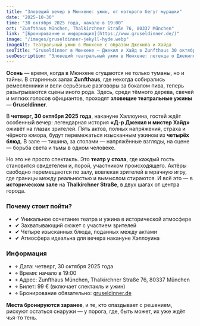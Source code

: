 ```yaml
---
title: "Зловещий вечер в Мюнхене: ужин, от которого бегут мурашки"
date: "2025-10-30"
time: "30 октября 2025 года, начало в 19:00"
ort: "Zunfthaus München, Thalkirchner Straße 76, 80337 München"
link: "[Бронирование и информация](https://www.gruseldinner.de/)"
image: "/images/gruseldinner-jekyll-hyde.webp"
imageAlt: Театральный ужин в Мюнхене с образом Джекила и Хайда
seoTitle: "Gruseldinner в Мюнхене — Джекил и Хайд в Zunfthaus 30 октября 2025"
seoDescription: "Зловещий театральный ужин в Мюнхене: легенда о Джекиле и Хайде, 4 блюда и мрачная атмосфера Zunfthaus. Только 30 октября 2025 года."
---
```


**Осень** — время, когда в Мюнхене сгущаются не только туманы, но и тайны. В старинных залах **Zunfthaus**, где некогда собирались ремесленники и вели серьёзные разговоры за бокалом пива, теперь разыгрываются сцены иного рода. Здесь, среди тёмного дерева, свечей и мягких голосов официантов, проходят **зловещие театральные ужины — Gruseldinner**.

В **четверг, 30 октября 2025 года**, накануне Хэллоуина, гостей ждёт особенный вечер: легендарная история **«Д-р Джекил и мистер Хайд»** оживёт на глазах зрителей. Пять актов, полных напряжения, страха и чёрного юмора, будут перемежаться изысканным ужином из **четырёх блюд**. В зале — тишина, за столами — напряжённые взгляды, на сцене — борьба света и тьмы в одном человеке.

Но это не просто спектакль. Это **театр у стола**, где каждый гость становится свидетелем и, порой, участником происходящего. Актёры свободно перемещаются по залу, вовлекая зрителей в мрачную игру, где границы между реальностью и вымыслом стираются. И всё это — в **историческом зале** на **Thalkirchner Straße**, в двух шагах от центра города.

### Почему стоит пойти?

- ✔ Уникальное сочетание театра и ужина в исторической атмосфере  
- ✔ Захватывающий сюжет с участием зрителей  
- ✔ Четыре изысканных блюда, поданных между актами  
- ✔ Атмосфера идеальна для вечера накануне Хэллоуина

### Информация

- ⌖ Дата: четверг, 30 октября 2025 года  
- ⌖ Время: начало в 19:00  
- ⌖ Адрес: Zunfthaus München, Thalkirchner Straße 76, 80337 München  
- ⌖ Билет: 99 € (включает спектакль и ужин)  
- ⌖ Бронирование обязательно: [gruseldinner.de](https://www.gruseldinner.de/veranstaltungsort/zunfthaus/)

**Места бронируются заранее**, и те, кто опаздывает с решением, рискуют остаться снаружи — у порога, где, быть может, их уже ждёт чья-то тень.
